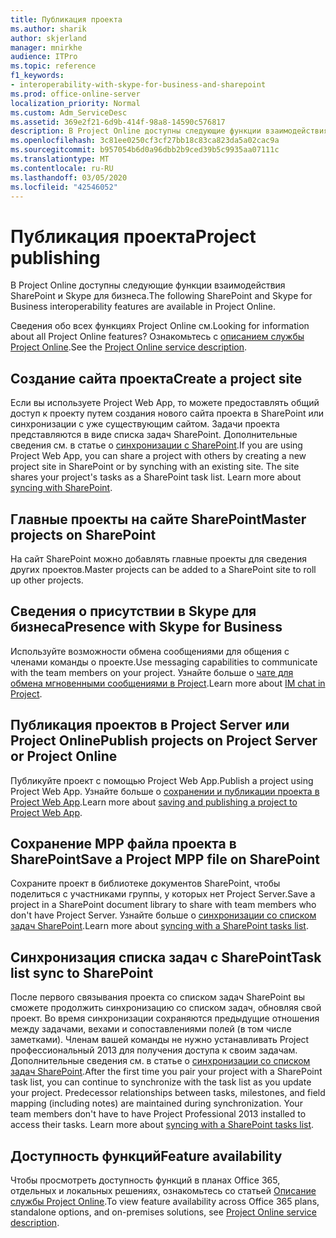 ```yaml
---
title: Публикация проекта
ms.author: sharik
author: skjerland
manager: mnirkhe
audience: ITPro
ms.topic: reference
f1_keywords:
- interoperability-with-skype-for-business-and-sharepoint
ms.prod: office-online-server
localization_priority: Normal
ms.custom: Adm_ServiceDesc
ms.assetid: 369e2f21-6d9b-414f-98a8-14590c576817
description: В Project Online доступны следующие функции взаимодействия SharePoint и Skype для бизнеса.
ms.openlocfilehash: 3c81ee0250cf3cf27bb18c83ca823da5a02cac9a
ms.sourcegitcommit: b957054b6d0a96dbb2b9ced39b5c9935aa07111c
ms.translationtype: MT
ms.contentlocale: ru-RU
ms.lasthandoff: 03/05/2020
ms.locfileid: "42546052"
---
```

# <a name="project-publishing"></a><span data-ttu-id="0e91f-103">Публикация проекта</span><span class="sxs-lookup"><span data-stu-id="0e91f-103">Project publishing</span></span>

<span data-ttu-id="0e91f-104">В Project Online доступны следующие функции взаимодействия SharePoint и Skype для бизнеса.</span><span class="sxs-lookup"><span data-stu-id="0e91f-104">The following SharePoint and Skype for Business interoperability features are available in Project Online.</span></span>
  
<span data-ttu-id="0e91f-105">Сведения обо всех функциях Project Online см.</span><span class="sxs-lookup"><span data-stu-id="0e91f-105">Looking for information about all Project Online features?</span></span> <span data-ttu-id="0e91f-106">Ознакомьтесь с [описанием службы Project Online](project-online-service-description.md).</span><span class="sxs-lookup"><span data-stu-id="0e91f-106">See the [Project Online service description](project-online-service-description.md).</span></span>
  
## <a name="create-a-project-site"></a><span data-ttu-id="0e91f-107">Создание сайта проекта</span><span class="sxs-lookup"><span data-stu-id="0e91f-107">Create a project site</span></span>

<span data-ttu-id="0e91f-p102">Если вы используете Project Web App, то можете предоставлять общий доступ к проекту путем создания нового сайта проекта в SharePoint или синхронизации с уже существующим сайтом. Задачи проекта представляются в виде списка задач SharePoint. Дополнительные сведения см. в статье о [синхронизации с SharePoint](https://go.microsoft.com/fwlink/p/?LinkId=271352).</span><span class="sxs-lookup"><span data-stu-id="0e91f-p102">If you are using Project Web App, you can share a project with others by creating a new project site in SharePoint or by synching with an existing site. The site shares your project's tasks as a SharePoint task list. Learn more about [syncing with SharePoint](https://go.microsoft.com/fwlink/p/?LinkId=271352).</span></span>
  
## <a name="master-projects-on-sharepoint"></a><span data-ttu-id="0e91f-111">Главные проекты на сайте SharePoint</span><span class="sxs-lookup"><span data-stu-id="0e91f-111">Master projects on SharePoint</span></span>

<span data-ttu-id="0e91f-112">На сайт SharePoint можно добавлять главные проекты для сведения других проектов.</span><span class="sxs-lookup"><span data-stu-id="0e91f-112">Master projects can be added to a SharePoint site to roll up other projects.</span></span> 
  
## <a name="presence-with-skype-for-business"></a><span data-ttu-id="0e91f-113">Сведения о присутствии в Skype для бизнеса</span><span class="sxs-lookup"><span data-stu-id="0e91f-113">Presence with Skype for Business</span></span>

<span data-ttu-id="0e91f-114">Используйте возможности обмена сообщениями для общения с членами команды о проекте.</span><span class="sxs-lookup"><span data-stu-id="0e91f-114">Use messaging capabilities to communicate with the team members on your project.</span></span> <span data-ttu-id="0e91f-115">Узнайте больше о [чате для обмена мгновенными сообщениями в Project](https://go.microsoft.com/fwlink/p/?LinkId=271351).</span><span class="sxs-lookup"><span data-stu-id="0e91f-115">Learn more about [IM chat in Project](https://go.microsoft.com/fwlink/p/?LinkId=271351).</span></span>
  
## <a name="publish-projects-on-project-server-or-project-online"></a><span data-ttu-id="0e91f-116">Публикация проектов в Project Server или Project Online</span><span class="sxs-lookup"><span data-stu-id="0e91f-116">Publish projects on Project Server or Project Online</span></span>

<span data-ttu-id="0e91f-117">Публикуйте проект с помощью Project Web App.</span><span class="sxs-lookup"><span data-stu-id="0e91f-117">Publish a project using Project Web App.</span></span> <span data-ttu-id="0e91f-118">Узнайте больше о [сохранении и публикации проекта в Project Web App](https://go.microsoft.com/fwlink/p/?LinkId=271354).</span><span class="sxs-lookup"><span data-stu-id="0e91f-118">Learn more about [saving and publishing a project to Project Web App](https://go.microsoft.com/fwlink/p/?LinkId=271354).</span></span>
  
## <a name="save-a-project-mpp-file-on-sharepoint"></a><span data-ttu-id="0e91f-119">Сохранение MPP файла проекта в SharePoint</span><span class="sxs-lookup"><span data-stu-id="0e91f-119">Save a Project MPP file on SharePoint</span></span>

<span data-ttu-id="0e91f-120">Сохраните проект в библиотеке документов SharePoint, чтобы поделиться с участниками группы, у которых нет Project Server.</span><span class="sxs-lookup"><span data-stu-id="0e91f-120">Save a project in a SharePoint document library to share with team members who don't have Project Server.</span></span> <span data-ttu-id="0e91f-121">Узнайте больше о [синхронизации со списком задач SharePoint](https://go.microsoft.com/fwlink/p/?LinkId=271353).</span><span class="sxs-lookup"><span data-stu-id="0e91f-121">Learn more about [syncing with a SharePoint tasks list](https://go.microsoft.com/fwlink/p/?LinkId=271353).</span></span>
  
## <a name="task-list-sync-to-sharepoint"></a><span data-ttu-id="0e91f-122">Синхронизация списка задач с SharePoint</span><span class="sxs-lookup"><span data-stu-id="0e91f-122">Task list sync to SharePoint</span></span>

<span data-ttu-id="0e91f-p106">После первого связывания проекта со списком задач SharePoint вы сможете продолжить синхронизацию со списком задач, обновляя свой проект. Во время синхронизации сохраняются предыдущие отношения между задачами, вехами и сопоставлениями полей (в том числе заметками). Членам вашей команды не нужно устанавливать Project профессиональный 2013 для получения доступа к своим задачам. Дополнительные сведения см. в статье о [синхронизации со списком задач SharePoint](https://go.microsoft.com/fwlink/p/?LinkId=271353).</span><span class="sxs-lookup"><span data-stu-id="0e91f-p106">After the first time you pair your project with a SharePoint task list, you can continue to synchronize with the task list as you update your project. Predecessor relationships between tasks, milestones, and field mapping (including notes) are maintained during synchronization. Your team members don't have to have Project Professional 2013 installed to access their tasks. Learn more about [syncing with a SharePoint tasks list](https://go.microsoft.com/fwlink/p/?LinkId=271353).</span></span>
  
## <a name="feature-availability"></a><span data-ttu-id="0e91f-127">Доступность функций</span><span class="sxs-lookup"><span data-stu-id="0e91f-127">Feature availability</span></span>

<span data-ttu-id="0e91f-128">Чтобы просмотреть доступность функций в планах Office 365, отдельных и локальных решениях, ознакомьтесь со статьей [Описание службы Project Online](project-online-service-description.md).</span><span class="sxs-lookup"><span data-stu-id="0e91f-128">To view feature availability across Office 365 plans, standalone options, and on-premises solutions, see [Project Online service description](project-online-service-description.md).</span></span>
  

